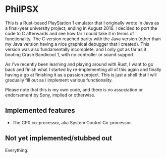 # PhilPSX

This is a Rust-based PlayStation 1 emulator that I originally wrote in Java as a final-year university project, ending in August 2016. I decided to port the code to C afterwards and see how far I could take it in terms of functionality. The C version reached parity with the Java version (other than my Java version having a nice graphical debugger that I created). This version was also fundamentally incomplete, and I only got as far as it booting Crash Bandicoot 1, with no controller or sound support.

As I've recently been learning and playing around with Rust, I want to go back and finish what I started by re-implementing all of this again and finally having a go at finishing it as a passion project. This is just a shell that I will gradually fill out as I implement various functionality.

Please note that this is my own code, and there is no association or endorsement by Sony, implied or otherwise.

## Implemented features

* The CP0 co-processor, aka System Control Co-processor.

## Not yet implemented/stubbed out

Everything.
